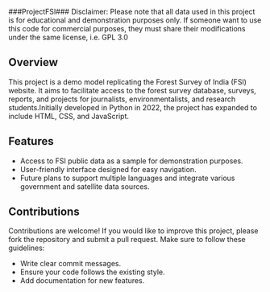 ###ProjectFSI###
Disclaimer: Please note that all data used in this project is for educational and demonstration purposes only. If someone want to use this code for commercial purposes, they must share their modifications under the same license, i.e. GPL 3.0

## Overview

This project is a demo model replicating the Forest Survey of India (FSI) website. It aims to facilitate access to the forest survey database, surveys, reports, and projects for journalists, environmentalists, and research students.Initially 
developed in Python in 2022, the project has expanded to include HTML, CSS, and JavaScript.

## Features

- Access to FSI public data as a sample for demonstration purposes.
- User-friendly interface designed for easy navigation.
- Future plans to support multiple languages and integrate various government and satellite data sources.

## Contributions
Contributions are welcome! If you would like to improve this project, please fork the repository and submit a pull request. Make sure to follow these guidelines:

 - Write clear commit messages.
 - Ensure your code follows the existing style.
 - Add documentation for new features.
